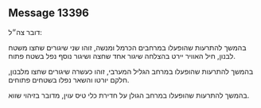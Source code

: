 ## Message 13396

דובר צה״ל:

בהמשך להתרעות שהופעלו במרחבים הכרמל ומנשה, זוהו שני שיגורים שחצו משטח לבנון, חיל האוויר יירט בהצלחה שיגור אחד שחצה ושיגור נוסף נפל בשטח פתוח.

בהמשך להתרעות שהופעלו במרחב הגליל המערבי, זוהו כעשרה שיגורים שחצו מלבנון, חלקם יורטו והשאר נפלו בשטחים פתוחים.

בהמשך להתרעות שהופעלו במרחב הגולן על חדירת כלי טיס עוין, מדובר בזיהוי שווא.

